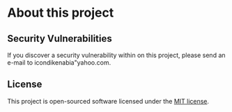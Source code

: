 <p align="center"></p>

<p align="center">
</p>

# About this project





## Security Vulnerabilities

If you discover a security vulnerability within on this project, please send an e-mail to icondikenabia"yahoo.com.

## License

This project is open-sourced software licensed under the [MIT license](https://opensource.org/licenses/MIT).
